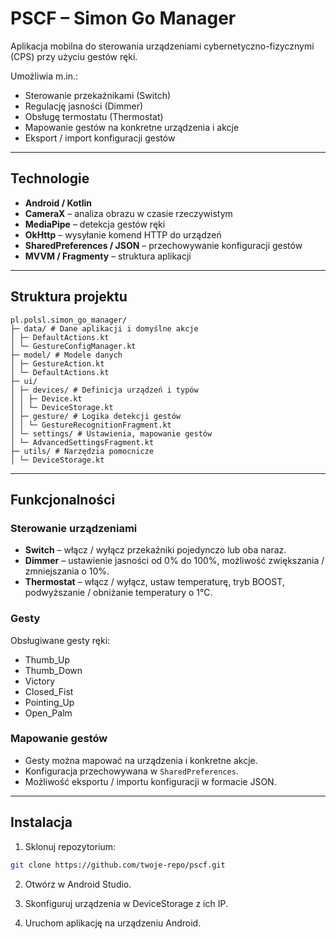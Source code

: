 # PSCF – Simon Go Manager

Aplikacja mobilna do sterowania urządzeniami cybernetyczno-fizycznymi (CPS) przy użyciu gestów ręki.  

Umożliwia m.in.:  

- Sterowanie przekaźnikami (Switch)  
- Regulację jasności (Dimmer)  
- Obsługę termostatu (Thermostat)  
- Mapowanie gestów na konkretne urządzenia i akcje  
- Eksport / import konfiguracji gestów  

---

## Technologie

- **Android / Kotlin**  
- **CameraX** – analiza obrazu w czasie rzeczywistym  
- **MediaPipe** – detekcja gestów ręki  
- **OkHttp** – wysyłanie komend HTTP do urządzeń  
- **SharedPreferences / JSON** – przechowywanie konfiguracji gestów  
- **MVVM / Fragmenty** – struktura aplikacji  

---

## Struktura projektu
```
pl.polsl.simon_go_manager/
├─ data/ # Dane aplikacji i domyślne akcje
│ ├─ DefaultActions.kt
│ └─ GestureConfigManager.kt
├─ model/ # Modele danych
│ ├─ GestureAction.kt
│ └─ DefaultActions.kt
├─ ui/
│ ├─ devices/ # Definicja urządzeń i typów
│ │ ├─ Device.kt
│ │ └─ DeviceStorage.kt
│ ├─ gesture/ # Logika detekcji gestów
│ │ └─ GestureRecognitionFragment.kt
│ └─ settings/ # Ustawienia, mapowanie gestów
│ └─ AdvancedSettingsFragment.kt
├─ utils/ # Narzędzia pomocnicze
│ └─ DeviceStorage.kt
```
---

## Funkcjonalności

### Sterowanie urządzeniami
- **Switch** – włącz / wyłącz przekaźniki pojedynczo lub oba naraz.  
- **Dimmer** – ustawienie jasności od 0% do 100%, możliwość zwiększania / zmniejszania o 10%.  
- **Thermostat** – włącz / wyłącz, ustaw temperaturę, tryb BOOST, podwyższanie / obniżanie temperatury o 1°C.  

### Gesty
Obsługiwane gesty ręki:  

- Thumb_Up  
- Thumb_Down  
- Victory  
- Closed_Fist  
- Pointing_Up  
- Open_Palm

### Mapowanie gestów
- Gesty można mapować na urządzenia i konkretne akcje.  
- Konfiguracja przechowywana w `SharedPreferences`.  
- Możliwość eksportu / importu konfiguracji w formacie JSON.  

---

## Instalacja

1. Sklonuj repozytorium:  
```bash
git clone https://github.com/twoje-repo/pscf.git
```
2. Otwórz w Android Studio.

3. Skonfiguruj urządzenia w DeviceStorage z ich IP.

4. Uruchom aplikację na urządzeniu Android.
